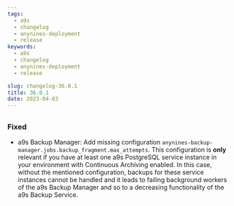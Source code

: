 ```yaml
---
tags:
  - a9s
  - changelog
  - anynines-deployment
  - release
keywords:
  - a9s
  - changelog
  - anynines-deployment
  - release

slug: changelog-36.0.1
title: 36.0.1
date: 2023-04-03
---
```


## 

### Fixed

- a9s Backup Manager: Add missing configuration `anynines-backup-manager.jobs.backup_fragment.max_attempts`. This
  configuration is **only** relevant if you have at least one a9s PostgreSQL service instance in your environment with
  Continuous Archiving enabled. In this case, without the mentioned configuration, backups for these service instances
  cannot be handled and it leads to failing background workers of the a9s Backup Manager and so to a decreasing
  functionality of the a9s Backup Service.


